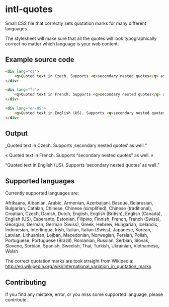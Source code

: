 intl-quotes
===========

Small CSS file that correctly sets quotation marks for many different languages.

The stylesheet will make sure that all the quotes will look typographically correct no matter which language is your web content.

Example source code
-------------------

```html
<div lang="cs">
	<q>Quoted text in Czech. Supports <q>secondary nested quotes</q> as well.</q>
</div>

<div lang="fr">
	<q>Quoted text in French. Supports <q>secondary nested quotes</q> as well.</q>
</div>

<div lang="en-US">
	<q>Quoted text in English (US). Supports <q>secondary nested quotes</q> as well.</q>
</div>
```

Output
------

&bdquo;Quoted text in Czech. Supports &sbquo;secondary nested quotes&lsquo; as well.&ldquo;

&laquo;&#8197;Quoted text in French. Supports &ldquo;secondary nested quotes&rdquo; as well.&#8197;&raquo;

&ldquo;Quoted text in English (US). Supports &lsquo;secondary nested quotes&rsquo; as well.&rdquo;

Supported languages
-------------------

Currently supported languages are:

Afrikaans, Albanian, Arabic, Armenian, Azerbaijani, Basque, Belarusian, Bulgarian, Catalan, Chinese, Chinese (simplified), Chinese (traditional), Croatian, Czech, Danish, Dutch, English, English (British), English (Canada), English (US), Esperanto, Estonian, Filipino, Finnish, French, French (Swiss), Georgian, German, German (Swiss), Greek, Hebrew, Hungarian, Icelandic, Indonesian, Interlingua, Irish, Italian, Italian (Swiss), Japanese, Korean, Latvian, Lithuanian, Lojban, Macedonian, Norwegian, Persian, Polish, Portuguese, Portuguese (Brazil), Romanian, Russian, Serbian, Slovak, Slovene, Sorbian, Spanish, Swedish, Thai, Turkish, Ukrainian, Vietnamese, Welsh

The correct quotation marks are took straight from Wikipedia:
http://en.wikipedia.org/wiki/International_variation_in_quotation_marks

Contributing
------------

If you find any mistake, error, or you miss some supported language, please contribute.
